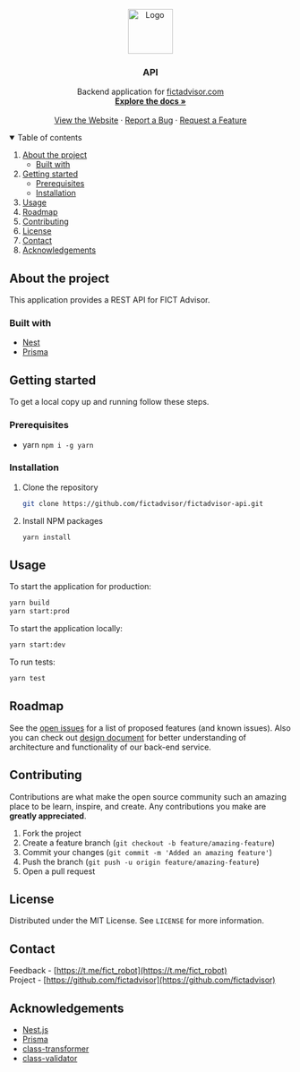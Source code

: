 <p align="center">
  <a href="https://github.com/fictadvisor/fictadvisor-api">
    <img src="https://i.imgur.com/ChzUSaU.png" alt="Logo" width="80px">
  </a>

  <h3 align="center">API</h3>

  <p align="center">
    Backend application for <a href="https://fictadvisor.com">fictadvisor.com</a>
    <br />
    <a href="https://github.com/fictadvisor/fictadvisor-api/wiki"><strong>Explore the docs »</strong></a>
    <br />
    <br />
    <a href="https://fictadvisor.com">View the Website</a>
    ·
    <a href="https://github.com/fictadvisor/fictadvisor-api/issues">Report a Bug</a>
    ·
    <a href="https://github.com/fictadvisor/fictadvisor-api/issues">Request a Feature</a>
  </p>
</p>

<details open="open">
  <summary>Table of contents</summary>
  <ol>
    <li>
      <a href="#about-the-project">About the project</a>
      <ul>
        <li><a href="#built-with">Built with</a></li>
      </ul>
    </li>
    <li>
      <a href="#getting-started">Getting started</a>
      <ul>
        <li><a href="#prerequisites">Prerequisites</a></li>
        <li><a href="#installation">Installation</a></li>
      </ul>
    </li>
    <li><a href="#usage">Usage</a></li>
    <li><a href="#roadmap">Roadmap</a></li>
    <li><a href="#contributing">Contributing</a></li>
    <li><a href="#license">License</a></li>
    <li><a href="#contact">Contact</a></li>
    <li><a href="#acknowledgements">Acknowledgements</a></li>
  </ol>
</details>

## About the project
This application provides a REST API for FICT Advisor.

### Built with

* [Nest](https://github.com/nestjs/nest)
* [Prisma](https://www.prisma.io)

## Getting started

To get a local copy up and running follow these steps.

### Prerequisites

* yarn `npm i -g yarn`

### Installation

1. Clone the repository
   ```sh
   git clone https://github.com/fictadvisor/fictadvisor-api.git
   ```
2. Install NPM packages
   ```sh
   yarn install
   ```

## Usage

To start the application for production:
```sh
yarn build
yarn start:prod
```

To start the application locally: 
```sh
yarn start:dev
```

To run tests:
```sh
yarn test
```

## Roadmap

See the [open issues](https://github.com/fictadvisor/fictadvisor-api/issues) for a list of proposed features (and known issues).
Also you can check out [design document](https://docs.google.com/document/d/1Wdjv38hjq8VsVJsoJTa1jKZnF1H-4jEr/edit?usp=sharing&ouid=106875465955999672293&rtpof=true&sd=true) for better understanding of architecture and functionality of our back-end service.

## Contributing

Contributions are what make the open source community such an amazing place to be learn, inspire, and create. Any contributions you make are **greatly appreciated**.

1. Fork the project
2. Create a feature branch (`git checkout -b feature/amazing-feature`)
3. Commit your changes (`git commit -m 'Added an amazing feature'`)
4. Push the branch (`git push -u origin feature/amazing-feature`)
5. Open a pull request

## License

Distributed under the MIT License. See `LICENSE` for more information.

## Contact

Feedback - [https://t.me/fict_robot](https://t.me/fict_robot)  
Project - [https://github.com/fictadvisor](https://github.com/fictadvisor)

## Acknowledgements
* [Nest.js](https://docs.nestjs.com)
* [Prisma](https://prisma.io)
* [class-transformer](https://github.com/typestack/class-transformer)
* [class-validator](https://github.com/typestack/class-validator)
